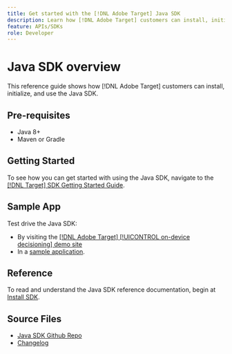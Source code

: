 ```yaml
---
title: Get started with the [!DNL Adobe Target] Java SDK
description: Learn how [!DNL Adobe Target] customers can install, initialize, and use the Java SDK.
feature: APIs/SDKs
role: Developer
---
```

# Java SDK overview

This reference guide shows how [!DNL Adobe Target] customers can install, initialize, and use the Java SDK.

## Pre-requisites

* Java 8+
* Maven or Gradle

## Getting Started

To see how you can get started with using the Java SDK, navigate to the [[!DNL Target] SDK Getting Started Guide](../sdk-guides/getting-started/getting-started.md).

## Sample App

Test drive the Java SDK:

* By visiting the [[!DNL Adobe Target] [!UICONTROL on-device decisioning] demo site](https://github.com/adobe/on-device-decisioning-demo-site)
* In a [sample application](../sdk-guides/sample-apps/sample-apps.md).

## Reference

To read and understand the Java SDK reference documentation, begin at [Install SDK](install-sdk.md).

## Source Files

* [Java SDK Github Repo](https://github.com/adobe/target-java-sdk)
* [Changelog](https://github.com/adobe/target-java-sdk/blob/master/CHANGELOG.md)